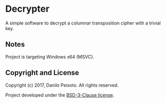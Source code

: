 # Decrypter
A simple software to decrypt a columnar transposition cipher with a trivial key.

Notes
-----
Project is targeting Windows x64 (MSVC).

Copyright and License
---------------------
Copyright (c) 2017, Danilo Peixoto. All rights reserved.

Project developed under the [BSD-3-Clause license](LICENSE?raw=true).